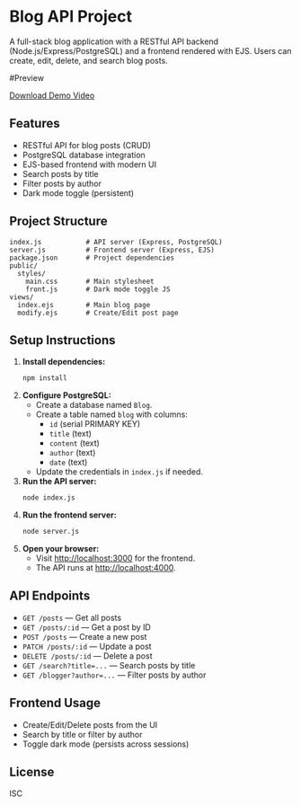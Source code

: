 # Blog API Project

A full-stack blog application with a RESTful API backend (Node.js/Express/PostgreSQL) and a frontend rendered with EJS. Users can create, edit, delete, and search blog posts.

#Preview

[Download Demo Video](./demo.gif)


## Features
- RESTful API for blog posts (CRUD)
- PostgreSQL database integration
- EJS-based frontend with modern UI
- Search posts by title
- Filter posts by author
- Dark mode toggle (persistent)

## Project Structure
```
index.js           # API server (Express, PostgreSQL)
server.js          # Frontend server (Express, EJS)
package.json       # Project dependencies
public/
  styles/
    main.css       # Main stylesheet
    front.js       # Dark mode toggle JS
views/
  index.ejs        # Main blog page
  modify.ejs       # Create/Edit post page
```

## Setup Instructions
1. **Install dependencies:**
   ```bash
   npm install
   ```
2. **Configure PostgreSQL:**
   - Create a database named `Blog`.
   - Create a table named `blog` with columns:
     - `id` (serial PRIMARY KEY)
     - `title` (text)
     - `content` (text)
     - `author` (text)
     - `date` (text)
   - Update the credentials in `index.js` if needed.
3. **Run the API server:**
   ```bash
   node index.js
   ```
4. **Run the frontend server:**
   ```bash
   node server.js
   ```
5. **Open your browser:**
   - Visit [http://localhost:3000](http://localhost:3000) for the frontend.
   - The API runs at [http://localhost:4000](http://localhost:4000).

## API Endpoints
- `GET /posts` — Get all posts
- `GET /posts/:id` — Get a post by ID
- `POST /posts` — Create a new post
- `PATCH /posts/:id` — Update a post
- `DELETE /posts/:id` — Delete a post
- `GET /search?title=...` — Search posts by title
- `GET /blogger?author=...` — Filter posts by author

## Frontend Usage
- Create/Edit/Delete posts from the UI
- Search by title or filter by author
- Toggle dark mode (persists across sessions)

## License
ISC


